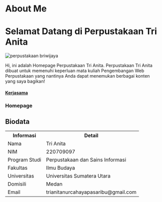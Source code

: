 # About Me
# Selamat Datang di Perpustakaan Tri Anita
![perpustakaan briwijaya](https://github.com/user-attachments/assets/e9c74377-66af-4f0d-a71c-3ad2d79b0a7a)


<body>
Hi, ini adalah Homepage Perpustakaan Tri Anita. Perpustakaan Tri Anita dibuat untuk memenuhi keperluan mata kuliah Pengembangan Web Perpustakaan yang nantinya Anda dapat menemukan berbagai konten yang saya bagikan!
  <h4><a href="https://www.ub.ac.id/id/">Kerjasama</a>
<h3>Homepage</h3>
<h2>Biodata</h2>
<table>
    <tr>
        <th>Informasi</th>
        <th>Detail</th>
    </tr>
    <tr>
        <td>Nama</td>
        <td>Tri Anita</td>
    </tr>
    <tr>
        <td>NIM</td>
        <td>220709097</td>
    </tr>
    <tr>
        <td>Program Studi</td>
        <td>Perpustakaan dan Sains Informasi</td>
    </tr> 
    <tr>
        <td>Fakultas</td>
        <td>Ilmu Budaya</td>
    </tr>  
    <tr>
        <td>Universitas</td>
        <td>Universitas Sumatera Utara</td>
    </tr>
    <tr>
        <td>Domisili</td>
        <td>Medan</td>
    </tr>
    <tr>
        <td>Email</td>
        <td>trianitanurcahayapasaribu@gmail.com</td>

